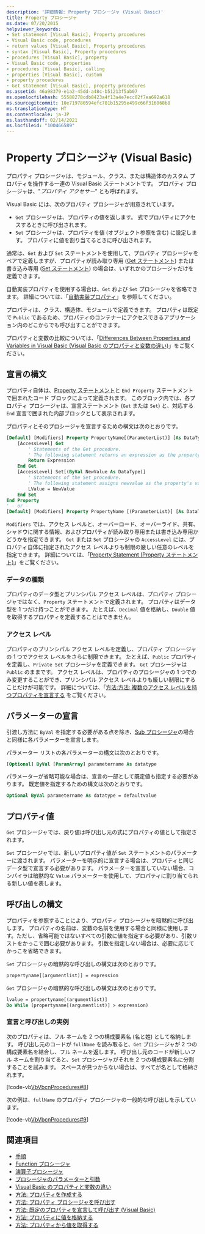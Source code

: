 ```yaml
---
description: '詳細情報: Property プロシージャ (Visual Basic)'
title: Property プロシージャ
ms.date: 07/20/2015
helpviewer_keywords:
- Set statement [Visual Basic], Property procedures
- Visual Basic code, procedures
- return values [Visual Basic], Property procedures
- syntax [Visual Basic], Property procedures
- procedures [Visual Basic], property
- Visual Basic code, properties
- procedures [Visual Basic], calling
- properties [Visual Basic], custom
- property procedures
- Get statement [Visual Basic], property procedures
ms.assetid: 46a98379-e1a2-45dd-a48c-b51213f5ab07
ms.openlocfilehash: 55588278cdb8423a4f13a4e7ecc02f7ea692a618
ms.sourcegitcommit: 10e719780594efc781b15295e499c66f316068b8
ms.translationtype: HT
ms.contentlocale: ja-JP
ms.lasthandoff: 02/14/2021
ms.locfileid: "100466589"
---
```

# <a name="property-procedures-visual-basic"></a>Property プロシージャ (Visual Basic)

プロパティ プロシージャは、モジュール、クラス、または構造体のカスタム プロパティを操作する一連の Visual Basic ステートメントです。 プロパティ プロシージャは、"*プロパティ アクセサー*" とも呼ばれます。

Visual Basic には、次のプロパティ プロシージャが用意されています。

- `Get` プロシージャは、プロパティの値を返します。 式でプロパティにアクセスするときに呼び出されます。
- `Set` プロシージャは、プロパティを値 (オブジェクト参照を含む) に設定します。 プロパティに値を割り当てるときに呼び出されます。

通常は、`Get` および `Set` ステートメントを使用して、プロパティ プロシージャをペアで定義しますが、プロパティが読み取り専用 ([Get ステートメント](../../../language-reference/statements/get-statement.md)) または書き込み専用 ([Set ステートメント](../../../language-reference/statements/set-statement.md)) の場合は、いずれかのプロシージャだけを定義できます。

自動実装プロパティを使用する場合は、`Get` および `Set` プロシージャを省略できます。 詳細については、「[自動実装プロパティ](./auto-implemented-properties.md)」を参照してください。

プロパティは、クラス、構造体、モジュールで定義できます。 プロパティは既定で `Public` であるため、プロパティのコンテナーにアクセスできるアプリケーション内のどこからでも呼び出すことができます。

プロパティと変数の比較については、「[Differences Between Properties and Variables in Visual Basic (Visual Basic のプロパティと変数の違い)](differences-between-properties-and-variables.md)」をご覧ください。

## <a name="declaration-syntax"></a>宣言の構文

プロパティ自体は、[Property ステートメント](../../../language-reference/statements/property-statement.md)と `End Property` ステートメントで囲まれたコード ブロックによって定義されます。 このブロック内では、各プロパティ プロシージャは、宣言ステートメント (`Get` または `Set`) と、対応する `End` 宣言で囲まれた内部ブロックとして表示されます。

プロパティとそのプロシージャを宣言するための構文は次のとおりです。

```vb
[Default] [Modifiers] Property PropertyName[(ParameterList)] [As DataType]
    [AccessLevel] Get
        ' Statements of the Get procedure.
        ' The following statement returns an expression as the property's value.
        Return Expression
    End Get
    [AccessLevel] Set[(ByVal NewValue As DataType)]
        ' Statements of the Set procedure.
        ' The following statement assigns newvalue as the property's value.
        LValue = NewValue
    End Set
End Property
' - or -
[Default] [Modifiers] Property PropertyName [(ParameterList)] [As DataType]
```

`Modifiers` では、アクセス レベルと、オーバーロード、オーバーライド、共有、シャドウに関する情報、およびプロパティが読み取り専用または書き込み専用かどうかを指定できます。 `Get` または `Set` プロシージャの `AccessLevel` には、プロパティ自体に指定されたアクセス レベルよりも制限の厳しい任意のレベルを指定できます。 詳細については、「[Property Statement (Property ステートメント)](../../../language-reference/statements/property-statement.md)」をご覧ください。

### <a name="data-type"></a>データの種類

プロパティのデータ型とプリンシパル アクセス レベルは、プロパティ プロシージャではなく、`Property` ステートメントで定義されます。 プロパティはデータ型を 1 つだけ持つことができます。 たとえば、`Decimal` 値を格納し、`Double` 値を取得するプロパティを定義することはできません。

### <a name="access-level"></a>アクセス レベル

プロパティのプリンシパル アクセス レベルを定義し、プロパティ プロシージャの 1 つでアクセス レベルをさらに制限できます。 たとえば、`Public` プロパティを定義し、`Private Set` プロシージャを定義できます。 `Get` プロシージャは `Public` のままです。 アクセス レベルは、プロパティのプロシージャの 1 つでのみ変更することができ、プリンシパル アクセス レベルよりも厳しい制限にすることだけが可能です。 詳細については、「[方法:方法: 複数のアクセス レベルを持つプロパティを宣言する](how-to-declare-a-property-with-mixed-access-levels.md) をご覧ください。

## <a name="parameter-declaration"></a>パラメーターの宣言

引渡し方法に `ByVal` を指定する必要がある点を除き、[Sub プロシージャ](sub-procedures.md)の場合と同様に各パラメーターを宣言します。

パラメーター リストの各パラメーターの構文は次のとおりです。

```vb
[Optional] ByVal [ParamArray] parametername As datatype
```

パラメーターが省略可能な場合は、宣言の一部として既定値も指定する必要があります。 既定値を指定するための構文は次のとおりです。

```vb
Optional ByVal parametername As datatype = defaultvalue
```

## <a name="property-value"></a>プロパティ値

`Get` プロシージャでは、戻り値は呼び出し元の式にプロパティの値として指定されます。

`Set` プロシージャでは、新しいプロパティ値が `Set` ステートメントのパラメーターに渡されます。 パラメーターを明示的に宣言する場合は、プロパティと同じデータ型で宣言する必要があります。 パラメーターを宣言していない場合、コンパイラは暗黙的な `Value` パラメーターを使用して、プロパティに割り当てられる新しい値を表します。

## <a name="calling-syntax"></a>呼び出しの構文

プロパティを参照することにより、プロパティ プロシージャを暗黙的に呼び出します。 プロパティの名前は、変数の名前を使用する場合と同様に使用します。ただし、省略可能ではないすべての引数に値を指定する必要があり、引数リストをかっこで囲む必要があります。 引数を指定しない場合は、必要に応じてかっこを省略できます。

`Set` プロシージャの暗黙的な呼び出しの構文は次のとおりです。

```vb
propertyname[(argumentlist)] = expression
```

`Get` プロシージャの暗黙的な呼び出しの構文は次のとおりです。

```vb
lvalue = propertyname[(argumentlist)]
Do While (propertyname[(argumentlist)] > expression)
```

### <a name="illustration-of-declaration-and-call"></a>宣言と呼び出しの実例

次のプロパティは、フル ネームを 2 つの構成要素名 (名と姓) として格納します。 呼び出し元のコードが `fullName` を読み取ると、`Get` プロシージャが 2 つの構成要素名を結合し、フル ネームを返します。 呼び出し元のコードが新しいフル ネームを割り当てると、`Set` プロシージャがそれを 2 つの構成要素名に分割することを試みます。 スペースが見つからない場合は、すべてが名として格納されます。

[!code-vb[VbVbcnProcedures#8](~/samples/snippets/visualbasic/VS_Snippets_VBCSharp/VbVbcnProcedures/VB/Class1.vb#8)]

次の例は、`fullName` のプロパティ プロシージャの一般的な呼び出しを示しています。

[!code-vb[VbVbcnProcedures#9](~/samples/snippets/visualbasic/VS_Snippets_VBCSharp/VbVbcnProcedures/VB/Class1.vb#9)]

## <a name="see-also"></a>関連項目

- [手順](index.md)
- [Function プロシージャ](function-procedures.md)
- [演算子プロシージャ](operator-procedures.md)
- [プロシージャのパラメーターと引数](procedure-parameters-and-arguments.md)
- [Visual Basic のプロパティと変数の違い](differences-between-properties-and-variables.md)
- [方法: プロパティを作成する](how-to-create-a-property.md)
- [方法: プロパティ プロシージャを呼び出す](how-to-call-a-property-procedure.md)
- [方法: 既定のプロパティを宣言して呼び出す (Visual Basic)](how-to-declare-and-call-a-default-property.md)
- [方法: プロパティに値を格納する](how-to-put-a-value-in-a-property.md)
- [方法: プロパティから値を取得する](how-to-get-a-value-from-a-property.md)
